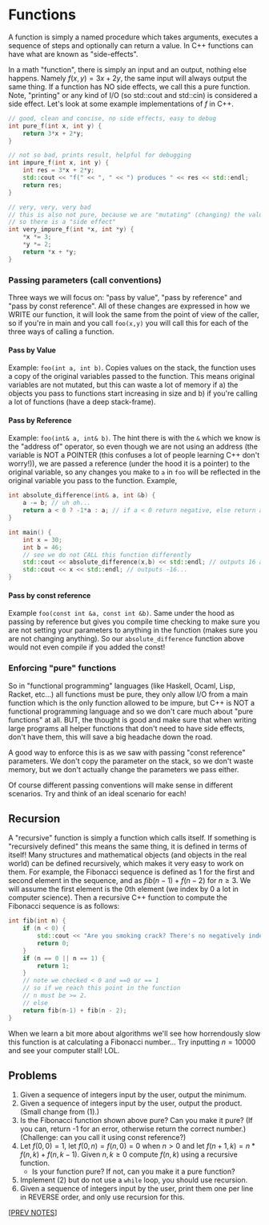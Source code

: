 # Functions

A function is simply a named procedure which takes arguments, executes a sequence of steps and optionally can return a value. In C++ functions can have what are known as "side-effects". 

In a math "function", there is simply an input and an output, nothing else happens. Namely $f(x,y) = 3x+2y$, the same input will always output the same thing. If a function has NO side effects, we call this a pure function. Note, "printing" or any kind of I/O (so std::cout and std::cin) is considered a side effect. Let's look at some example implementations of $f$ in C++.  

```cpp 
// good, clean and concise, no side effects, easy to debug
int pure_f(int x, int y) {
    return 3*x + 2*y;
}

// not so bad, prints result, helpful for debugging
int impure_f(int x, int y) {
    int res = 3*x + 2*y;
    std::cout << "f(" << ", " << ") produces " << res << std::endl;
    return res;
}

// very, very, very bad
// this is also not pure, because we are "mutating" (changing) the values of int*x and int*y
// so there is a "side effect"
int very_impure_f(int *x, int *y) {
    *x *= 3;
    *y *= 2;
    return *x + *y;
}
```

### Passing parameters (call conventions)

Three ways we will focus on: "pass by value", "pass by reference" and "pass by const reference". All of these changes are expressed in how we WRITE our function, it will look the same from the point of view of the caller, so if you're in main and you call `foo(x,y)` you will call this for each of the three ways of calling a function.

#### Pass by Value
Example: `foo(int a, int b)`. Copies values on the stack, the function uses a copy of the original variables passed to the function. This means original variables are not mutated, but this can waste a lot of memory if a) the objects you pass to functions start increasing in size and b) if you're calling a lot of functions (have a deep stack-frame).

#### Pass by Reference
Example: `foo(int& a, int& b)`. The hint there is with the `&` which we know is the "address of" operator, so even though we are not using an address (the variable is NOT a POINTER (this confuses a lot of people learning C++ don't worry!)), we are passed a reference (under the hood it is a pointer) to the original variable, so any changes you make to `a` in `foo` will be reflected in the original variable you pass to the function. Example,

```cpp
int absolute_difference(int& a, int &b) {
    a -= b; // uh oh...
    return a < 0 ? -1*a : a; // if a < 0 return negative, else return a which must be >=0
}

int main() {
    int x = 30;
    int b = 46;
    // see we do not CALL this function differently
    std::cout << absolute_difference(x,b) << std::endl; // outputs 16 as desired
    std::cout << x << std::endl; // outputs -16... 
}
```

#### Pass by const reference

Example `foo(const int &a, const int &b)`. Same under the hood as passing by reference but gives you compile time checking to make sure you are not setting your parameters to anything in the function (makes sure you are not changing anything). So our `absolute_difference` function above would not even compile if you added the const! 

### Enforcing "pure" functions

So in "functional programming" languages (like Haskell, Ocaml, Lisp, Racket, etc...) all functions must be pure, they only allow I/O from a main function which is the only function allowed to be impure, but C++ is NOT a functional programming language and so we don't care much about "pure functions" at all. BUT, the thought is good and make sure that when writing large programs all helper functions that don't need to have side effects, don't have them, this will save a big headache down the road.

A good way to enforce this is as we saw with passing "const reference" parameters. We don't copy the parameter on the stack, so we don't waste memory, but we don't actually change the parameters we pass either. 

Of course different passing conventions will make sense in different scenarios. Try and think of an ideal scenario for each!


## Recursion 

A "recursive" function is simply a function which calls itself. If something is "recursively defined" this means the same thing, it is defined in terms of itself! Many structures and mathematical objects (and objects in the real world) can be defined recursively, which makes it very easy to work on them. For example, the Fibonacci sequence is defined as 1 for the first and second element in the sequence, and as $fib(n-1) + f(n-2)$ for $n\geq 3$. We will assume the first element is the 0th element (we index by 0 a lot in computer science). Then a recursive C++ function to compute the Fibonacci sequence is as follows:

```cpp
int fib(int n) {
    if (n < 0) {
        std::cout << "Are you smoking crack? There's no negatively indexed Fibonacci numbers";
        return 0;
    }
    if (n == 0 || n == 1) {
        return 1;
    }
    // note we checked < 0 and ==0 or == 1
    // so if we reach this point in the function
    // n must be >= 2.
    // else 
    return fib(n-1) + fib(n - 2);
}
```

When we learn a bit more about algorithms we'll see how horrendously slow this function is at calculating a Fibonacci number... Try inputting $n = 10000$ and see your computer stall! LOL. 


## Problems

1. Given a sequence of integers input by the user, output the minimum.
2. Given a sequence of integers input by the user, output the product. (Small change from (1).)
3. Is the Fibonacci function shown above pure? Can you make it pure? (If you can, return -1 for an error, otherwise return the correct number.) (Challenge: can you call it using const reference?)
4. Let $f(0,0) = 1$, let $f(0,n) = f(n, 0) = 0$ when $n > 0$ and let $f(n+1, k) = n*f(n,k)+f(n,k-1)$. Given $n,k\geq 0$ compute $f(n,k)$ using a recursive function.
    * Is your function pure? If not, can you make it a pure function? 
5. Implement (2) but do not use a `while` loop, you should use recursion.
6. Given a sequence of integers input by the user, print them one per line in REVERSE order, and only use recursion for this.

[[PREV NOTES](./03_stdin.md)] <!-- [[NEXT NOTES](./05_pointers.md)] -->

